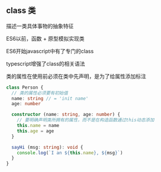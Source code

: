 ## class 类
描述一类具体事物的抽象特征

ES6以前，函数 + 原型模拟实现类

ES6开始javascript中有了专门的class

typescript增强了class的相关语法

类的属性在使用前必须在类中先声明，是为了给属性添加标注

```typescript
class Person {
  // 类的属性必须要有初始值
  name: string // = 'init name'
  age: number

  constructor (name: string, age: number) {
    // 要明确声明类所拥有的属性，而不是在构造函数通过this动态添加
    this.name = name
    this.age = age
  }

  sayHi (msg: string): void {
    console.log(`I an ${this.name}, ${msg}`)
  }
}
```
